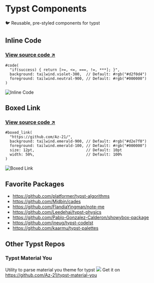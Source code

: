 # Typst Components
🐦 Reusable, pre-styled components for typst

## Inline Code
### [View source code ↗️](https://github.com/Az-21/typst-components/blob/main/components/code.typ)
```typst
#code(
  "if(success) { return [>=, <=, ===, !=, ***]; }",
  background: tailwind.violet-300,  // Default: #rgb("#d2f0d4")
  foreground: tailwind.neutral-900, // Default: #rgb("#000000")
)
```
![Inline Code](https://ucarecdn.com/629e6b96-125f-4362-9465-cb9fd03e76b5/typstcomponentscode.jpeg)

## Boxed Link
### [View source code ↗️](https://github.com/Az-21/typst-components/blob/main/components/boxed_link.typ)
```typst
#boxed_link(
  "https://github.com/Az-21/",
  background: tailwind.emerald-900, // Default: #rgb("#d2e7f0")
  foreground: tailwind.emerald-100, // Default: #rgb("#000000")
  size: 12pt,                       // Default: 10pt
  width: 50%,                       // Default: 100%
)
```
![Boxed Link](https://ucarecdn.com/08fdcdca-8097-403b-a94e-e685e6e2a226/typstcomponentsboxedlink.jpeg)

## Favorite Packages
- https://github.com/platformer/typst-algorithms
- https://github.com/Midbin/cades
- https://github.com/FlandiaYingman/note-me
- https://github.com/Leedehai/typst-physics
- https://github.com/Pablo-Gonzalez-Calderon/showybox-package
- https://github.com/jneug/typst-codelst
- https://github.com/kaarmu/typst-palettes

## Other Typst Repos
### Typst Material You
Utility to parse material you theme for typst
![](https://ucarecdn.com/32edf9f5-c053-4c16-8040-217f408712d7/typstm3green.jpg)
Get it on https://github.com/Az-21/typst-material-you
